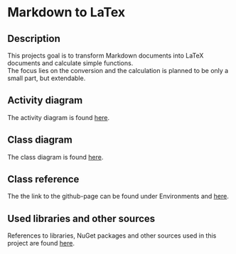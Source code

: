 # Markdown to LaTex
## Description
This projects goal is to transform Markdown documents into LaTeX documents and calculate simple functions.  
The focus lies on the conversion and the calculation is planned to be only a small part, but extendable.

## Activity diagram
The activity diagram is found [here](https://github.com/fb89zila/exam-repo_swe-sose21/wiki/Developer#activity-diagram).

## Class diagram
The class diagram is found [here](https://github.com/fb89zila/exam-repo_swe-sose21/wiki/Developer#class-diagram).

## Class reference
The the link to the github-page can be found under Environments and [here](https://github.com/fb89zila/exam-repo_swe-sose21/wiki/Developer#class-reference).

## Used libraries and other sources
References to libraries, NuGet packages and other sources used in this project are found [here](https://github.com/fb89zila/exam-repo_swe-sose21/wiki/Developer#references).
